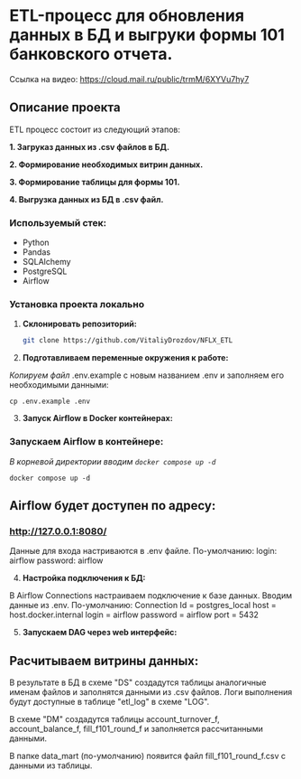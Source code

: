 # ETL-процесс для обновления данных в БД и выгруки формы 101 банковского отчета.

Ссылка на видео: https://cloud.mail.ru/public/trmM/6XYVu7hy7

## Описание проекта<a name="description"></a>
ETL процесс состоит из следующий этапов:

**1. Загруказ данных из .csv файлов в БД.**

**2. Формирование необходимых витрин данных.**

**3. Формирование таблицы для формы 101.**

**4. Выгрузка данных из БД в .csv файл.**



### Используемый стек:<a name="stack"></a>

- Python
- Pandas
- SQLAlchemy
- PostgreSQL
- Airflow

### Установка проекта локально <a name="local-install"></a>

1. **Склонировать репозиторий:**

   ```bash
   git clone https://github.com/VitaliyDrozdov/NFLX_ETL

2. **Подготавливаем переменные окружения к работе:**

*Копируем файл*  .env.example с новым названием .env и заполняем его необходимыми данными:

```shell
cp .env.example .env
```

3. **Запуск Airflow в Docker контейнерах:**
### Запускаем Airflow в контейнере:

*В корневой директории вводим ```docker compose up -d```*

```shell
docker compose up -d
```
## Airflow будет доступен по адресу:
<h3>
    <a href="http://127.0.0.1:8080//">http://127.0.0.1:8080/</a>
</h3>

Данные для входа настриваются в .env файле. 
По-умолчанию:
login: airflow
password: airflow

4. **Настройка подключения к БД:**

В Airflow Connections настраиваем подключение к базе данных. Вводим данные из .env. По-умолчанию:
Connection Id = postgres_local
host = host.docker.internal
login = airflow
password = airflow
port = 5432


5. **Запускаем DAG через web интерфейс:**

## Расчитываем витрины данных:

В результате в БД в схеме "DS" создадутся таблицы аналогичные именам файлов и заполнятся данными из .csv файлов. Логи выполнения будут доступные в таблице "etl_log" в схеме "LOG".

В схеме "DM" создадутся таблицы  account_turnover_f, account_balance_f, fill_f101_round_f и заполняется рассчитанными данными.

В папке data_mart (по-умолчанию) появится файл fill_f101_round_f.csv с данными из таблицы.
